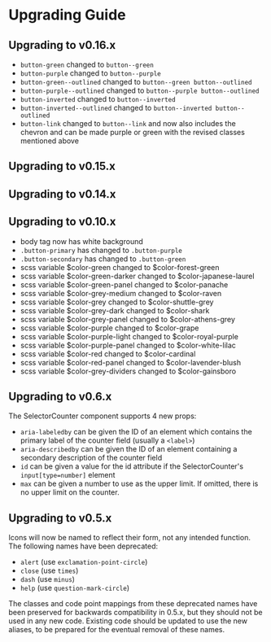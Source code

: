 # Upgrading Guide


## Upgrading to v0.16.x

* `button-green` changed to `button--green`
* `button-purple` changed to `button--purple`
* `button-green--outlined` changed to `button--green button--outlined`
* `button-purple--outlined` changed to `button--purple button--outlined`
* `button-inverted` changed to `button--inverted`
* `button-inverted--outlined` changed to `button--inverted button--outlined`
* `button-link` changed to `button--link` and now also includes the chevron and can be made purple or green with the revised classes mentioned above


## Upgrading to v0.15.x

## Upgrading to v0.14.x



## Upgrading to v0.10.x

* body tag now has white background
* `.button-primary` has changed to `.button-purple`
* `.button-secondary` has changed to `.button-green`
* scss variable $color-green changed to $color-forest-green
* scss variable $color-green-darker changed to $color-japanese-laurel
* scss variable $color-green-panel changed to $color-panache
* scss variable $color-grey-medium changed to $color-raven
* scss variable $color-grey changed to $color-shuttle-grey
* scss variable $color-grey-dark changed to $color-shark
* scss variable $color-grey-panel changed to $color-athens-grey
* scss variable $color-purple changed to $color-grape
* scss variable $color-purple-light changed to $color-royal-purple
* scss variable $color-purple-panel changed to $color-white-lilac
* scss variable $color-red changed to $color-cardinal
* scss variable $color-red-panel changed to $color-lavender-blush
* scss variable $color-grey-dividers changed to $color-gainsboro


## Upgrading to v0.6.x

The SelectorCounter component supports 4 new props:

* `aria-labeledby` can be given the ID of an element which contains the primary label of the counter field (usually a `<label>`)
* `aria-describedby` can be given the ID of an element containing a secondary description of the counter field
* `id` can be given a value for the id attribute if the SelectorCounter's `input[type=number]` element
* `max` can be given a number to use as the upper limit. If omitted, there is no upper limit on the counter.

## Upgrading to v0.5.x

Icons will now be named to reflect their form, not any intended function. The following names have been deprecated:

* `alert` (use `exclamation-point-circle`)
* `close` (use `times`)
* `dash` (use `minus`)
* `help` (use `question-mark-circle`)

The classes and code point mappings from these deprecated names have been preserved for backwards compatibility in 0.5.x, but they should not be used in any new code.
Existing code should be updated to use the new aliases, to be prepared for the eventual removal of these names.
